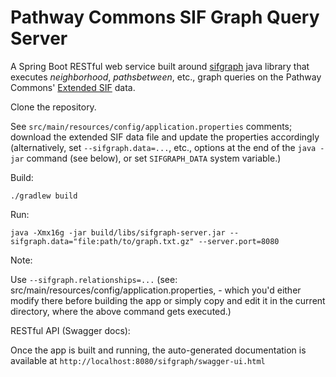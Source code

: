 # Pathway Commons SIF Graph Query Server

A Spring Boot RESTful web service built around [sifgraph](https://github.com/PathwayCommons/sifgraph) 
java library that executes _neighborhood_, _pathsbetween_, etc., graph queries 
on the Pathway Commons' [Extended SIF](http://www.pathwaycommons.org/pc2/formats#sif) data.

Clone the repository.

See `src/main/resources/config/application.properties` comments; 
download the extended SIF data file and update the properties accordingly 
(alternatively, set `--sifgraph.data=...`, etc., options at 
the end of the `java -jar` command (see below), or set `SIFGRAPH_DATA` system variable.)

Build:

```
./gradlew build 
```

Run:

```
java -Xmx16g -jar build/libs/sifgraph-server.jar --sifgraph.data="file:path/to/graph.txt.gz" --server.port=8080
```

Note: 

Use `--sifgraph.relationships=...` (see: src/main/resources/config/application.properties, -
which you'd either modify there before building the app or simply copy and edit it in the current directory, 
where the above command gets executed.)

RESTful API (Swagger docs):

Once the app is built and running, 
the auto-generated documentation is available at 
`http://localhost:8080/sifgraph/swagger-ui.html`
